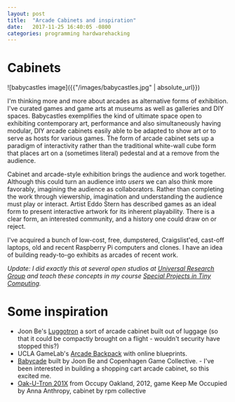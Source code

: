 ```yaml
---
layout: post
title:  "Arcade Cabinets and inspiration"
date:   2017-11-25 16:40:05 -0800
categories: programming hardwarehacking
---
```


# Cabinets

![babycastles image]({{"/images/babycastles.jpg" | absolute_url}})

I'm thinking more and more about arcades as alternative forms of exhibition. I've curated games and game arts at museums as well as galleries and DIY spaces. Babycastles exemplifies the kind of ultimate space open to exhibiting contemporary art, performance and also simultaneously having modular, DIY arcade cabinets easily able to be adapted to show art or to serve as hosts for various games. The form of arcade cabinet sets up a paradigm of interactivity rather than the traditional white-wall cube form that places art on a (sometimes literal) pedestal and at a remove from the audience.

Cabinet and arcade-style exhibition brings the audience and work together. Although this could turn an audience into *users* we can also think more favorably, imagining the audience as collaborators. Rather than completing the work through viewership, imagination and understanding the audience must play or interact. Artist Eddo Stern has described games as an ideal form to present interactive artwork for its inherent playability. There is a clear form, an interested community, and a history one could draw on or reject.

I've acquired a bunch of low-cost, free, dumpstered, Craigslist'ed, cast-off laptops, old and recent Raspberry Pi computers and clones. I have an idea of building ready-to-go exhibits as arcades of recent work.

*Update: I did exactly this at several open studios at [Universal Research Group](http://universalresearch.group) and teach these concepts in my course [Special Projects in Tiny Computing](http://leetusman.com/tiny_computing/).*

# Some inspiration

* Joon Be's [Luggotron](http://joon.be/portfolio/luggatron/) a sort of arcade cabinet built out of luggage (so that it could be compactly brought on a flight - wouldn't security have stopped this?)
* UCLA GameLab's [Arcade Backpack](http://games.ucla.edu/resource/ucla-game-lab-arcade-backpack-blueprints/) with online blueprints.
* [Babycade](http://joon.be/portfolio/babycade/) built by Joon Be and Copenhagen Game Collective. - I've been interested in building a shopping cart arcade cabinet, so this excited me.
* [Oak-U-Tron 201X](http://rpmcollective.com/2012/01/28/oak-u-tron-201x-its-alive/) from Occupy Oakland, 2012, game Keep Me Occupied by Anna Anthropy, cabinet by rpm collective
